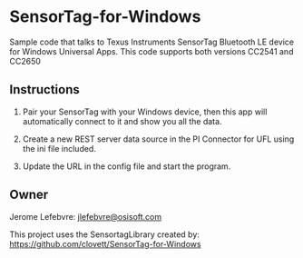 # SensorTag-for-Windows

Sample code that talks to Texus Instruments SensorTag Bluetooth LE device for Windows Universal Apps.  This code supports both versions CC2541 and CC2650


## Instructions

1. Pair your SensorTag with your Windows device, then this app will automatically connect to it and show you all the data.

1. Create a new REST server data source in the PI Connector for UFL using the ini file included.

1. Update the URL in the config file and start the program.

## Owner

Jerome Lefebvre: jlefebvre@osisoft.com

This project uses the SensortagLibrary created by: https://github.com/clovett/SensorTag-for-Windows 

